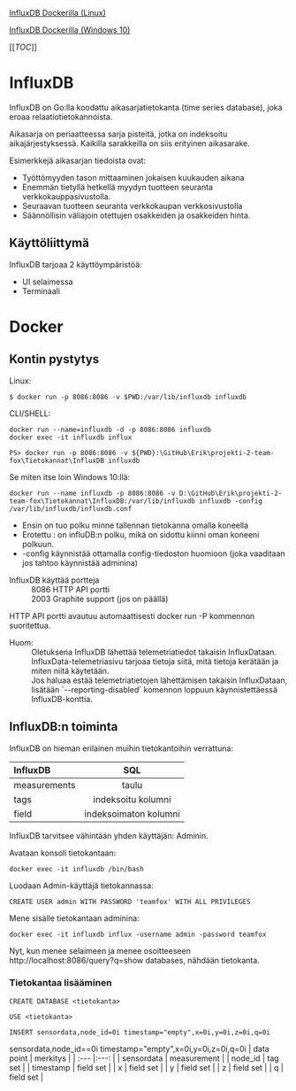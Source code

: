 [InfluxDB Dockerilla (Linux)](https://hub.docker.com/_/influxdb/)

[InfluxDB Dockerilla (Windows 10)](https://www.open-plant.com/knowledge-base/how-to-install-influxdb-docker-for-windows-10/)

[[_TOC_]]

# InfluxDB
InfluxDB on Go:lla koodattu aikasarjatietokanta (time series database), joka eroaa relaatiotietokannoista.

Aikasarja on periaatteessa sarja pisteitä, jotka on indeksoitu aikajärjestyksessä. Kaikilla sarakkeilla on siis erityinen aikasarake.

Esimerkkejä aikasarjan tiedoista ovat:
- Työttömyyden tason mittaaminen jokaisen kuukauden aikana
- Enemmän tietyllä hetkellä myydyn tuotteen seuranta verkkokauppasivustolla.
- Seuraavan tuotteen seuranta verkkokaupan verkkosivustolla
- Säännöllisin väliajoin otettujen osakkeiden ja osakkeiden hinta.

## Käyttöliittymä
InfluxDB tarjoaa 2 käyttöympäristöä:
- UI selaimessa
- Terminaali

# Docker

## Kontin pystytys

Linux:

`$ docker run -p 8086:8086 -v $PWD:/var/lib/influxdb influxdb`

CLI/SHELL:
```
docker run --name=influxdb -d -p 8086:8086 influxdb
docker exec -it influxdb influx
```

`PS> docker run -p 8086:8086 -v ${PWD}:\GitHub\Erik\projekti-2-team-fox\Tietokannat\InfluxDB influxdb`

Se miten itse loin Windows 10:llä:

`docker run --name influxdb -p 8086:8086 -v D:\GitHub\Erik\projekti-2-team-fox\Tietokannat\InfluxDB:/var/lib/influxdb influxdb -config /var/lib/influxdb/influxdb.conf`
- Ensin on tuo polku minne tallennan tietokanna omalla koneella
- Erotettu : on influDB:n polku, mikä on sidottu kiinni oman koneeni polkuun.
- -config käynnistää ottamalla config-tiedoston huomioon (joka vaaditaan jos tahtoo käynnistää adminina)

<dl>
  <dt>InfluxDB käyttää portteja</dt>
  <dd>8086 HTTP API portti</dd>
  <dd>2003 Graphite support (jos on päällä)</dd>
</dl>

HTTP API portti avautuu automaattisesti docker run -P kommennon suoritettua.

<d1>
  <dt>Huom:</dt>
  <dd>Oletuksena InfluxDB lähettää telemetriatiedot takaisin InfluxDataan. InfluxData-telemetriasivu tarjoaa tietoja siitä, mitä tietoja kerätään ja miten niitä käytetään.</dd>
  <dd>Jos haluaa estää telemetriatietojen lähettämisen takaisin InfluxDataan, lisätään `--reporting-disabled` komennon loppuun käynnistettäessä InfluxDB-konttia.</dd>

## InfluxDB:n toiminta

InfluxDB on hieman erilainen muihin tietokantoihin verrattuna:

| InfluxDB | SQL |
| :--- | :---: |
| measurements | taulu |
| tags | indeksoitu kolumni |
| field | indeksoimaton kolumni |

InfluxDB tarvitsee vähintään yhden käyttäjän: Adminin.

Avataan konsoli tietokantaan:

`docker exec -it influxdb /bin/bash`

Luodaan Admin-käyttäjä tietokannassa:

`CREATE USER admin WITH PASSWORD 'teamfox' WITH ALL PRIVILEGES`

Mene sisälle tietokantaan adminina:

`docker exec -it influxdb influx -username admin -password teamfox`

Nyt, kun menee selaimeen ja menee osoitteeseen http://localhost:8086/query?q=show databases, nähdään tietokanta.

### Tietokantaa lisääminen

`CREATE DATABASE <tietokanta>`

`USE <tietokanta>`

`INSERT sensordata,node_id=0i timestamp="empty",x=0i,y=0i,z=0i,q=0i`

sensordata,node_id==0i timestamp="empty",x=0i,y=0i,z=0i,q=0i
| data point | merkitys | 
| :--- |:---: |
| sensordata | measurement |
| node_id | tag set |
| timestamp | field set |
| x | field set |
| y | field set |
| z | field set |
| q | field set |

